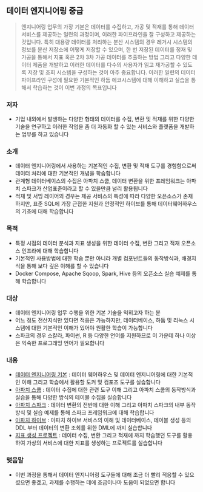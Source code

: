 ## 데이터 엔지니어링 중급

>   엔지니어링 업무의 가장 기본은 데이터를 수집하고, 가공 및 적재를 통해 데이터 서비스를 제공하는 일련의 과정이며, 이러한 파이프라인을 잘 구성하고 제공하는 것입니다. 특히 대용량 데이터를 처리하는 분산 시스템의 경우 레거시 시스템의 정보를 분산 저장소에 어떻게 저장할 수 있으며, 한 번 저장된 데이터를 정재 및 가공을 통해서 지표 혹은 2차 3차 가공 데이터를 추출하는 방법 그리고 다양한 데이터 제품을 개발하고 이러한 데이터를 다수의 사용자가 읽고 재가공할 수 있도록 저장 및 조회 시스템을 구성하는 것이 아주 중요합니다. 이러한 일련의 데이터 파이프라인 구성에 필요한 기본적인 하둡 에코시스템에 대해 이해하고 실습을 통해서 학습하는 것이 이번 과정의 목표입니다

### 저자

* 기업 내외에서 발생하는 다양한 형태의 데이터를 수집, 변환 및 적재를 위한 다양한 기술을 연구하고 이러한 작업을 좀 더 자동화 할 수 있는 서비스와 플랫폼을 개발하는 업무를 하고 있습니다

### 소개

* 데이터 엔지니어링에서 사용하는 기본적인 수집, 변환 및 적재 도구를 경험함으로써 데이터 처리에 대한 기본적인 개념을 학습합니다
* 관계형 데이터베이스의 수집은 아파치 스쿱, 데이터 변환을 위한 프레임워크는 아파치 스파크가 산업표준이라고 할 수 있을만큼 널리 활용됩니다
* 적재 및 서빙 레이어의 경우는 제공 서비스의 특성에 따라 다양한 오픈소스가 존재하지만, 표준 SQL에 가장 근접한 지원과 안정적인 하이브를 통해 데이터웨어하우스의 기초에 대해 학습합니다

### 목적

* 특정 시점의 데이터 분석과 지표 생성을 위한 데이터 수집, 변환 그리고 적재 오픈소스 인프라에 대해 학습합니다
* 기본적인 사용방법에 대한 학습 뿐만 아니라 개별 컴포넌트들의 동작방식과, 배경지식을 통해 보다 깊은 이해를 할 수 있습니다
* Docker Compose, Apache Sqoop, Spark, Hive 등의 오픈소스 실습 예제를 통해 학습합니다

### 대상

* 데이터 엔지니어링 업무 수행을 위한 기본 기술을 익히고자 하는 분
* 어느 정도 전산지식만 있다면 적응은 가능하지만, 데이터베이스, 하둡 및 리눅스 시스템에 대한 기본적인 이해가 있어야 원활한 학습이 가능합니다
* 스파크의 경우 스칼라, 파이썬, R 등 다양한 언어를 지원하므로 이 가운데 하나 이상은 익숙한 프로그래밍 언어가 필요합니다

### 내용

* [데이터 엔지니어링 기본](https://github.com/psyoblade/data-engineer-intermediate-training/tree/master/day1/README.md) : 데이터 웨어하우스 및 데이터 엔지니어링에 대한 기본적인 이해 그리고 학습에서 활용할 도커 및 컴포즈 도구를 실습합니다
* [아파치 스쿱](https://github.com/psyoblade/data-engineer-intermediate-training/tree/master/day2/README.md) : 데이터 수집에 대한 관련 도구 이해 그리고 아파치 스쿱의 동작방식과 실습을 통해 다양한 방식의 테이블 수집을 실습합니다
* [아파치 스파크](https://github.com/psyoblade/data-engineer-intermediate-training/tree/master/day3/README.md) : 데이터 변환의 전반에 대한 이해 그리고 아파치 스파크의 내부 동작방식 및 실습 예제를 통해 스파크 프레임워크에 대해 학습합니다
* [아파치 하이브](https://github.com/psyoblade/data-engineer-intermediate-training/tree/master/day4/README.md) : 아파치 하이브 서비스의 이해 및 데이터베이스, 테이블 생성 등의 DDL 부터 데이터의 변환 조회를 위한 DML에 까지 실습합니다
* [지표 생성 프로젝트](https://github.com/psyoblade/data-engineer-intermediate-training/tree/master/day5/README.md) : 데이터 수집, 변환 그리고 적재에 까지 학습했던 도구를 활용하여 가상의 서비스에 대한 지표를 생성하는 프로젝트를 실습합니다

### 맺음말

* 이번 과정을 통해서 데이터 엔지니어링 도구들에 대해 조금 더 빨리 적응할 수 있으셨으면 좋겠고, 과제를 수행하는 데에 조금이나마 도움이 되었으면 합니다

